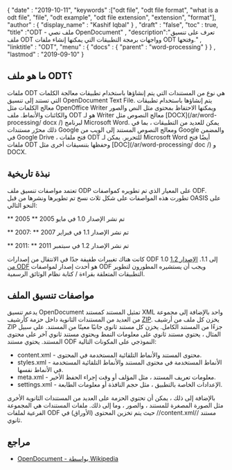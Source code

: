 {
  "date" : "2019-10-11",
  "keywords" :["odt file", "odt file format", "what is a odt file", "file", "odt example", "odt file extension", "extension", "format"],
  "author" : {
    "display_name" : "Kashif Iqbal"
} ,
  "draft" : "false",
  "toc" : true,
  "title" :"ODT - ملف نصي OpenDocument" ,
  "description":"تعرف على تنسيق ملف ODT وواجهات برمجة التطبيقات التي يمكنها إنشاء ملفات ODT وفتحها." ,
  "linktitle" : "ODT",
  "menu" : {
    "docs" : {
      "parent" : "word-processing"
}
} ,
  "lastmod" : "2019-09-10"
}

## ما هو ملف ODT؟

ملفات ODT هي نوع من المستندات التي يتم إنشاؤها باستخدام تطبيقات معالجة الكلمات التي تستند إلى تنسيق OpenDocument Text File. يتم إنشاؤها باستخدام تطبيقات معالج الكلمات مثل OpenOffice Writer ويمكنها الاحتفاظ بمحتوى مثل النص والصور والكائنات والأنماط. ملف ODT هو لـ Writer معالج النصوص مثل [DOCX](/ar/word-processing/ docx /) لبرنامج Microsoft Word. يمكن للعديد من التطبيقات ، بما في ذلك محرّر مستندات Google ومعالج النصوص المستند إلى الويب من Google والمضمن في Google Drive ، فتح ملفات ODT للتحرير. يمكن لـ Microsoft Word أيضًا فتح ملفات ODT وحفظها بتنسيقات أخرى مثل [DOC](/ar/word-processing/ doc /) و DOCX.

## نبذة تاريخية ##

تعتمد مواصفات تنسيق ملف ODP على المعيار الذي تم تطويره كمواصفات ODF. تطورت هذه المواصفات على شكل ثلاث نسخ تم تطويرها ونشرها من قبل OASIS على النحو التالي:

** 2005 ** تم نشر الإصدار 1.0 في مايو 2005

** 2007: ** تم نشر الإصدار 1.1 في فبراير 2007

** 2011: ** تم نشر الإصدار 1.2 في سبتمبر 2011

كانت هناك تغييرات طفيفة جدًا في الانتقال من إصدارات ODF 1.0 إلى 1.1. [الإصدار 1.2 من ODF](https://www.oasis-open.org/standards#opendocumentv1.2) هو أحدث إصدار لمواصفات ODF ويجب أن يستشيره المطورون لتطوير التطبيقات المتعلقة بقراءة / كتابة نظام الوثائق الرسمية.

## مواصفات تنسيق الملف ##

يدعم تنسيق OpenDocument تمثيل المستند كمستند XML واحد بالإضافة إلى مجموعة من العديد من المستندات الثانوية داخل حزمة كأرشيف [ZIP](/ar/compression/zip/). يخزن كل ملف من أرشيف ZIP جزءًا من المستند الكامل. يخزن كل مستند ثانوي جانبًا معينًا من المستند. على سبيل المثال ، يحتوي مستند ثانوي على معلومات النمط ويحتوي مستند ثانوي آخر على محتوى المستند. يحتوي مستند ODF النموذجي على المكونات التالية:

* content.xml - محتوى المستند والأنماط التلقائية المستخدمة في المحتوى.
* styles.xml - الأنماط المستخدمة في محتوى المستند والأنماط التلقائية المستخدمة في الأنماط نفسها.
* meta.xml - معلومات تعريف المستند ، مثل المؤلف أو وقت إجراء الحفظ الأخير.
* settings.xml - الإعدادات الخاصة بالتطبيق ، مثل حجم النافذة أو معلومات الطابعة.

بالإضافة إلى ذلك ، يمكن أن تحتوي الحزمة على العديد من المستندات الثانوية الأخرى مثل الصورة المصغرة للمستند ، والصور ، وما إلى ذلك. ملفات المستندات هي المجموعة الفرعية لملفات ODF حيث يتم تخزين المحتوى (الأوراق) في //content.xml// مستند ثانوي.

## مراجع ##

* [OpenDocument - بواسطة Wikipedia](https://en.wikipedia.org/wiki/OpenDocument)

